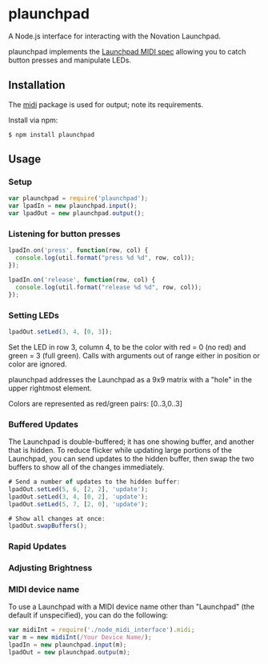 plaunchpad
==========

A Node.js interface for interacting with the Novation Launchpad.

plaunchpad implements the [Launchpad MIDI spec](http://global.novationmusic.com/support/product-downloads?product=Launchpad, "Launchpad programmer's reference") 
allowing you to catch button presses and manipulate LEDs.

## Installation

The [midi](https://github.com/justinlatimer/node-midi) package 
is used for output; note its requirements.

Install via npm:

```
$ npm install plaunchpad
```

## Usage

### Setup

```Javascript
var plaunchpad = require('plaunchpad');
var lpadIn = new plaunchpad.input();
var lpadOut = new plaunchpad.output();
```

### Listening for button presses

```Javascript
lpadIn.on('press', function(row, col) {
  console.log(util.format("press %d %d", row, col));
});

lpadIn.on('release', function(row, col) {
  console.log(util.format("release %d %d", row, col));
});
```

### Setting LEDs

```Javascript
lpadOut.setLed(3, 4, [0, 3]);
```

Set the LED in row 3, column 4, to be the color with red = 0
(no red) and green = 3 (full green). Calls with arguments out 
of range either in position or color are ignored.

plaunchpad addresses the Launchpad as a 9x9 matrix with a 
"hole" in the upper rightmost element.

Colors are represented as red/green pairs: [0..3,0..3]

### Buffered Updates

The Launchpad is double-buffered; it has one showing buffer, 
and another that is hidden. To reduce flicker while updating
large portions of the Launchpad, you can send updates to the
hidden buffer, then swap the two buffers to show all of the 
changes immediately.

```Javascript
# Send a number of updates to the hidden buffer:
lpadOut.setLed(5, 6, [2, 2], 'update');
lpadOut.setLed(3, 4, [0, 2], 'update');
lpadOut.setLed(5, 7, [2, 0], 'update');

# Show all changes at once:
lpadOut.swapBuffers();
```

### Rapid Updates

### Adjusting Brightness

### MIDI device name

To use a Launchpad with a MIDI device name other than
"Launchpad" (the default if unspecified), you can do the following:

```Javascript
var midiInt = require('./node_midi_interface').midi;
var m = new midiInt(/Your Device Name/);
lpadIn = new plaunchpad.input(m);
lpadOut = new plaunchpad.outpu(m);
```
